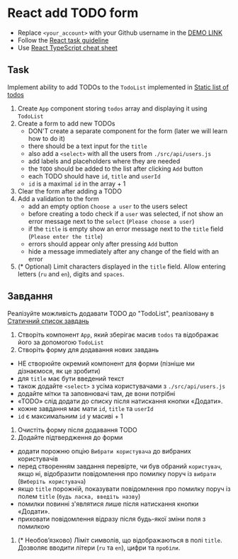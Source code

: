 # React add TODO form
- Replace `<your_account>` with your Github username in the [DEMO LINK](https://misharosa.github.io/react_add-todo-form/)
- Follow the [React task guideline](https://github.com/mate-academy/react_task-guideline#react-tasks-guideline)
- Use [React TypeScript cheat sheet](https://mate-academy.github.io/fe-program/js/extra/react-typescript)

## Task
Implement ability to add TODOs to the `TodoList` implemented in [Static list of todos](https://github.com/mate-academy/react_static-list-of-todos)

1. Create `App` component storing `todos` array and displaying it using `TodoList`
1. Create a form to add new TODOs
    - DON'T create a separate component for the form (later we will learn how to do it)
    - there should be a text input for the `title`
    - also add a `<select>` with all the users from `./src/api/users.js`
    - add labels and placeholders where they are needed
    - the `TODO` should be added to the list after clicking `Add` button
    - each TODO should have `id`, `title` and `userId`
    - `id` is a maximal `id` in the array + 1
1. Clear the form after adding a TODO
1. Add a validation to the form
    - add an empty option `Choose a user` to the users select
    - before creating a todo check if a `user` was selected, if not show an error message next to the `select` (`Please choose a user`)
    - if the `title` is empty show an error message next to the `title` field (`Please enter the title`)
    - errors should appear only after pressing `Add` button
    - hide a message immediately after any change of the field with an error
1. (* Optional) Limit characters displayed in the `title` field.
  Allow entering letters (`ru` and `en`), digits and `spaces`.


## Завдання
Реалізуйте можливість додавати TODO до "TodoList", реалізовану в [Статичний список завдань](https://github.com/mate-academy/react_static-list-of-todos)

1. Створіть компонент `App`, який зберігає масив `todos` та відображає його за допомогою `TodoList`
1. Створіть форму для додавання нових завдань
  - НЕ створюйте окремий компонент для форми (пізніше ми дізнаємося, як це зробити)
  - для `title` має бути введений текст
  - також додайте `<select>` з усіма користувачами з `./src/api/users.js`
  - додайте мітки та заповнювачі там, де вони потрібні
  - «TODO» слід додати до списку після натискання кнопки «Додати».
  - кожне завдання має мати `id`, `title` та `userId`
  - `id` є максимальним `id` у масиві + 1
1. Очистіть форму після додавання TODO
1. Додайте підтвердження до форми
  - додати порожню опцію `Вибрати користувача` до вибраних користувачів
  - перед створенням завдання перевірте, чи був обраний `користувач`, якщо ні, відобразити повідомлення про помилку поруч із `вибрати` (`Виберіть користувача`)
  - якщо `title` порожній, показувати повідомлення про помилку поруч із полем `title` (`будь ласка, введіть назву`)
  - помилки повинні з'являтися лише після натискання кнопки «Додати».
  - приховати повідомлення відразу після будь-якої зміни поля з помилкою
1. (* Необов’язково) Ліміт символів, що відображаються в полі `title`.
   Дозволяє вводити літери (`ru` та `en`), цифри та `пробіли`.
